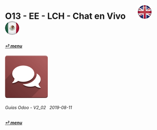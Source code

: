 # O13 - EE - LCH - Chat en Vivo &nbsp;&nbsp;&nbsp;&nbsp; [![en-uk](/doc/img/flg/en-uk-flg-btn-sml.png)](/en-uk/o13/ee/lch/en-uk-o13-ee-lch-live-chat-guides.md) [ ![es-mx](/doc/img/flg/es-mx-flg-btn-sml.png)](/es-mx/o13/ee/lch/es-mx-o13-ee-lch-live-chat-guides.md)
#### [_&#x23CE; menu_](/es-mx/o13/ee/es-mx-o13-ee-guides-menu.md "Regresar al menúu de EE")  
### ![lvc](/doc/img/im_livechat.png)
	
###### Guías Odoo - V2_02 &nbsp; 2019-08-11  
**[_&#x23CE; menu_](/es-mx/o13/ee/es-mx-o13-ee-guides-menu.md)**  
